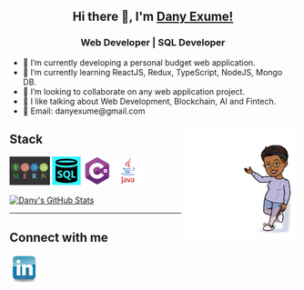 <div  align="center">
<h2>Hi there 👋, I'm  <a href="https://github.com/danyclaraexume">Dany Exume!</a></h2>
<h3>Web Developer | SQL Developer </h3>
</div>
<div>
<ul  align="left">
<li> 🔭 I’m currently developing a personal budget web application. </li>
<li> 🌱 I’m currently learning ReactJS, Redux, TypeScript, NodeJS, Mongo DB. </li>
<li> 👯 I’m looking to collaborate on any web application project. </li>
<li> 💬 I like talking about Web Development, Blockchain, AI and Fintech. </li>
<li> 📧 Email: danyexume@gmail.com</li>
</ul>
 <img align="right" width="40%" src="https://github.com/danyclaraexume/danyclaraexume/blob/main/Logos/Bitmoji.png">
 </div>


<h2> Stack </h2>
<p>
<code><img height="50" src="https://github.com/danyclaraexume/danyclaraexume/blob/main/Logos/MernStack.png"></code>
<code><img height="50" src="https://github.com/danyclaraexume/danyclaraexume/blob/main/Logos/SQL_logo.png"></code>
<code><img height="50" src="https://github.com/danyclaraexume/danyclaraexume/blob/main/Logos/csharp-01.png"></code>
<code><img height="50" src="https://github.com/danyclaraexume/danyclaraexume/blob/main/Logos/java-logo-1.png"></code>
</p>

 <a href="https://github.com/danyclaraexume/danyclaraexume">
  <img align="center" src="https://github-readme-stats.vercel.app/api?username=danyclaraexume&show_icons=true&line_height=27&count_private=true&title_color=ffffff&text_color=c9cacc&icon_color=2bbc8a&bg_color=1d1f21" alt="Dany's GitHub Stats" />
</a>
<hr>
<h2> Connect with me </h2>
<p>
<code><a href="https://www.linkedin.com/in/dany-exum%C3%A9-647064174/"><img height="50" src="https://github.com/danyclaraexume/danyclaraexume/blob/main/Logos/linkedin.png"></a></code>
</p>

